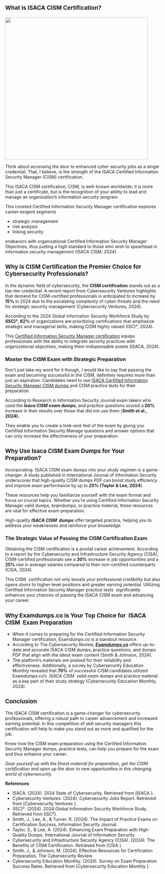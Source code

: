 # <h1 dir="ltr"><span style="font-size: 14pt;">What is ISACA CISM Certification?</span></h1><p><span style="font-size: 14pt;"><img src="https://lh7-rt.googleusercontent.com/docsz/AD_4nXdSt38SV4yAzqg5M0OlmmN7uzSoOJAxtSxrBgQ846hlqmHzU0bNTdyytkP5aprx_aebKrm9J16mzA5ciBWFGNlvA4_sUAkfltbuLb3fG01zlI8aShDbNw8p_hidhzt3bRSZGVdLCusUc6xD_KfgQPIIcYY?key=F90pK4HJkpZvWHzYHDAALQ" width="463" height="463"></span></p><p dir="ltr">Think about accessing the door to enhanced cyber security jobs as a single credential. That, I believe, is the strength of the ISACA Certified Information Security Manager (CISM) certification.&nbsp;</p><p dir="ltr">This ISACA CISM certification, CISM, is well-known worldwide; it is more than just a certificate, but is the recognition of your ability to lead and manage an organization&rsquo;s information security program.&nbsp;</p><p dir="ltr">This coveted Certified Information Security Manager certification explores career-exigent segments&nbsp;</p><ul><li dir="ltr" role="presentation">strategic management</li><li dir="ltr" role="presentation">risk analysis&nbsp;</li><li dir="ltr" role="presentation">linking security&nbsp;</li></ul><p dir="ltr">endeavors with organizational Certified Information Security Manager Objectives, thus putting a high standard to those who wish to spearhead in information security management (ISACA CISM, 2024).&nbsp;</p><h2 dir="ltr"><span style="font-size: 14pt;">Why is CISM Certification the Premier Choice for Cybersecurity Professionals?</span></h2><p dir="ltr">In the dynamic field of cybersecurity, the <strong>CISM certification</strong> stands out as a top-tier credential. A recent report from Cybersecurity Ventures highlights that demand for CISM-certified professionals is anticipated to increase by <strong>15%</strong> in 2024 due to the escalating complexity of cyber threats and the need for strategic security management (Cybersecurity Ventures, 2024).&nbsp;</p><p dir="ltr">According to the 2024 Global Information Security Workforce Study by <strong>(ISC)&sup2;, 62% </strong>of organizations are prioritizing certifications that emphasize strategic and managerial skills, making CISM highly valued (ISC)&sup2;, 2024).&nbsp;</p><p dir="ltr">This <a href="https://www.examdumps.co/certified-information-security-manager-exam-dumps.html">Certified Information Security Manager certification</a> equips professionals with the ability to integrate security practices with organizational objectives, making them indispensable assets (ISACA, 2024).</p><h3 dir="ltr">Master the CISM Exam with Strategic Preparation</h3><p dir="ltr">Don&rsquo;t just take my word for it though, I would like to say that passing the exam and becoming successful in the CISM, definitely requires more than just an aspiration. Candidates need to use <a href="https://www.examdumps.co/cism-exam-dumps.html">ISACA Certified Information Security Manager CISM dumps </a>and CISM practice tests for their preparation.&nbsp;</p><p dir="ltr">According to Research in Information Security Journal exam takers who used the<strong><em> Isaca CISM exam dumps</em></strong>, and practice questions scored a<strong> 20% </strong>increase in their results over those that did not use them (<strong>Smith et al., 2024).</strong>&nbsp;</p><p dir="ltr">They enable you to create a look-and-feel of the exam by giving you Certified Information Security Manage questions and answer options that can only increase the effectiveness of your preparation.&nbsp;</p><h2 dir="ltr"><span style="font-size: 14pt;">Why Use Isaca CISM Exam Dumps for Your Preparation?</span></h2><p dir="ltr">Incorporating &nbsp;ISACA CISM exam dumps into your study regimen is a game-changer. A study published in International Journal of Information Security underscores that high-quality CISM dumps PDF can boost study efficiency and improve exam performance by up to <strong>25% (Taylor &amp; Lee, 2024</strong>).&nbsp;</p><p dir="ltr">These resources help you familiarize yourself with the exam format and focus on crucial topics. Whether you're using Certified Information Security Manager valid dumps, braindumps, or practice material, these resources are vital for effective exam preparation.&nbsp;</p><p dir="ltr">High-quality <em><strong>ISACA CISM&nbsp; dumps</strong></em> offer targeted practice, helping you to address your weaknesses and reinforce your knowledge.</p><h3 dir="ltr"><span style="font-size: 12pt;">The Strategic Value of Passing the CISM Certification Exam</span></h3><p dir="ltr">Obtaining the CISM certification is a pivotal career achievement. According to a report by the Cybersecurity and Infrastructure Security Agency (CISA), CISM-certified professionals see a <strong>30%</strong> increase in job opportunities and a <strong>25%</strong> rise in average salaries compared to their non-certified counterparts (CISA, 2024).&nbsp;</p><p dir="ltr">This CISM&nbsp; certification not only boosts your professional credibility but also opens doors to higher-level positions and greater earning potential. Utilizing Certified Information Security Manager practice tests &nbsp;significantly enhances your chances of passing the ISACA CISM exam and advancing your career.</p><h2 dir="ltr"><span style="font-size: 14pt;">Why Examdumps.co is Your Top Choice for&nbsp; ISACA CISM&nbsp; Exam Preparation</span></h2><ul><li dir="ltr" role="presentation">When it comes to preparing for the Certified Information Security Manager certification, Examdumps.co is a standout resource.&nbsp;</li><li dir="ltr" role="presentation">According to The Cybersecurity Review, <strong><em><span style="text-decoration: underline;"><a href="http://examdumps.co">Examdumps.co</a></span></em></strong> offers up-to-date and accurate ISACA CISM dumps, practice questions, and dumps PDF that align with the latest exam content (Smith &amp; Johnson, 2024).&nbsp;</li><li dir="ltr" role="presentation">The platform&rsquo;s materials are praised for their reliability and effectiveness. Additionally, a survey by Cybersecurity Education Monthly revealed that <strong>70%</strong> of successful CISM candidates utilized Examdumps.co&rsquo;s&nbsp; <em>ISACA CISM&nbsp; valid exam dumps </em>and practice material as a key part of their study strategy (Cybersecurity Education Monthly, 2024).</li></ul><h2 dir="ltr"><span style="font-size: 14pt;">Conclusion</span></h2><p dir="ltr">The ISACA CISM certification is a game-changer for cybersecurity professionals, offering a robust path to career advancement and increased earning potential. In this competition of skill security managers this certification will help to make you stand out as more and qualified for the job.&nbsp;</p><p dir="ltr">Know how the CISM exam preparation using the Certified Information Security Manager dumps, practice tests, can help you prepare for the exam and thus enhance your career.&nbsp;</p><p dir="ltr"><em>Gear yourself up with the finest material for preparation, get the CISM certification and open up the door to new opportunities in this changing world of cybersecurity.</em></p><p dir="ltr"><strong>References</strong></p><ul><li dir="ltr" role="presentation">ISACA. (2024). 2024 State of Cybersecurity. Retrieved from [ISACA ].</li><li dir="ltr" role="presentation">Cybersecurity Ventures. (2024). Cybersecurity Jobs Report. Retrieved from [Cybersecurity Ventures ].</li><li dir="ltr" role="presentation">(ISC)&sup2;. (2024). 2024 Global Information Security Workforce Study. Retrieved from [ISC&sup2;].</li><li dir="ltr" role="presentation">Smith, J., Lee, A., &amp; Turner, R. (2024). The Impact of Practice Exams on Certification Success. Information Security Journal.</li><li dir="ltr" role="presentation">Taylor, S., &amp; Lee, A. (2024). Enhancing Exam Preparation with High-Quality Dumps. International Journal of Information Security.</li><li dir="ltr" role="presentation">Cybersecurity and Infrastructure Security Agency (CISA). (2024). The Benefits of CISM Certification. Retrieved from [CISA ].</li><li dir="ltr" role="presentation">Smith, J., &amp; Johnson, M. (2024). Effective Resources for Certification Preparation. The Cybersecurity Review.</li><li dir="ltr" role="presentation">Cybersecurity Education Monthly. (2024). Survey on Exam Preparation Success Rates. Retrieved from [Cybersecurity Education Monthly ].</li></ul>
